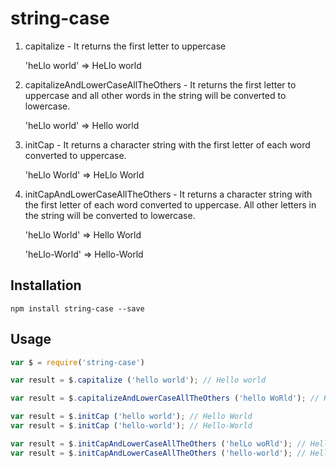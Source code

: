 # string-case

1. capitalize - It returns the first letter to uppercase

    'heLlo world' => HeLlo world


2. capitalizeAndLowerCaseAllTheOthers - It returns the first letter to uppercase and all other words in the string will be converted to lowercase.

    'heLlo world' => Hello world


3. initCap - It returns a character string with the first letter of each word converted to uppercase.

    'heLlo World' => HeLlo World


4. initCapAndLowerCaseAllTheOthers - It returns a character string with the first letter of each word converted to uppercase. All other letters in the string will be converted to lowercase.

    'heLlo World' => Hello World

    'heLlo-World' => Hello-World

## Installation

    npm install string-case --save

## Usage

```javascript
var $ = require('string-case')

var result = $.capitalize ('hello world'); // Hello world

var result = $.capitalizeAndLowerCaseAllTheOthers ('hello WoRld'); // Hello World

var result = $.initCap ('hello world'); // Hello World
var result = $.initCap ('hello-world'); // Hello-World

var result = $.initCapAndLowerCaseAllTheOthers ('helLo woRld'); // Hello World
var result = $.initCapAndLowerCaseAllTheOthers ('hello-world'); // Hello-World

```

